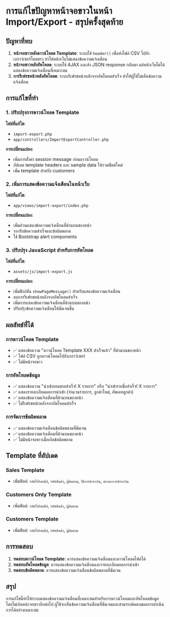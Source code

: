 # การแก้ไขปัญหาหน้าจอขาวในหน้า Import/Export - สรุปครั้งสุดท้าย

## ปัญหาที่พบ
1. **หน้าจอขาวหลังดาวน์โหลด Template**: ระบบใช้ `header()` เพื่อส่งไฟล์ CSV ไปยังเบราว์เซอร์โดยตรง ทำให้หน้าเว็บไม่แสดงข้อความแจ้งเตือน
2. **หน้าจอขาวหลังอัพโหลด**: ระบบใช้ AJAX และส่ง JSON response กลับมา แต่หน้าเว็บไม่ได้แสดงข้อความแจ้งเตือนที่เหมาะสม
3. **การรีเฟรชหน้าหลังอัพโหลด**: ระบบรีเฟรชหน้าหลังจากอัพโหลดสำเร็จ ทำให้ผู้ใช้ไม่เห็นข้อความแจ้งเตือน

## การแก้ไขที่ทำ

### 1. ปรับปรุงการดาวน์โหลด Template
**ไฟล์ที่แก้ไข:**
- `import-export.php`
- `app/controllers/ImportExportController.php`

**การเปลี่ยนแปลง:**
- เพิ่มการตั้งค่า session message ก่อนดาวน์โหลด
- อัปเดต template headers และ sample data ให้รวมฟิลด์ใหม่
- เพิ่ม template สำหรับ customers

### 2. เพิ่มการแสดงข้อความแจ้งเตือนในหน้าเว็บ
**ไฟล์ที่แก้ไข:**
- `app/views/import-export/index.php`

**การเปลี่ยนแปลง:**
- เพิ่มส่วนแสดงข้อความแจ้งเตือนที่ด้านบนของหน้า
- รองรับข้อความสำเร็จและข้อผิดพลาด
- ใช้ Bootstrap alert components

### 3. ปรับปรุง JavaScript สำหรับการอัพโหลด
**ไฟล์ที่แก้ไข:**
- `assets/js/import-export.js`

**การเปลี่ยนแปลง:**
- เพิ่มฟังก์ชัน `showPageMessage()` สำหรับแสดงข้อความแจ้งเตือน
- ลบการรีเฟรชหน้าหลังจากอัพโหลดสำเร็จ
- เพิ่มการแสดงข้อความแจ้งเตือนที่ด้านบนของหน้า
- ปรับปรุงข้อความแจ้งเตือนให้ชัดเจนขึ้น

## ผลลัพธ์ที่ได้

### การดาวน์โหลด Template
- ✅ แสดงข้อความ "ดาวน์โหลด Template XXX สำเร็จแล้ว" ที่ด้านบนของหน้า
- ✅ ไฟล์ CSV ถูกดาวน์โหลดไปยังเบราว์เซอร์
- ✅ ไม่มีหน้าจอขาว

### การอัพโหลดข้อมูล
- ✅ แสดงข้อความ "นำเข้ายอดขายสำเร็จ! X รายการ" หรือ "นำเข้ารายชื่อสำเร็จ! X รายการ"
- ✅ แสดงรายละเอียดผลการนำเข้า (จำนวนรายการ, ลูกค้าใหม่, อัพเดทลูกค้า)
- ✅ แสดงข้อความแจ้งเตือนที่ด้านบนของหน้า
- ✅ ไม่รีเฟรชหน้าหลังจากอัพโหลดสำเร็จ

### การจัดการข้อผิดพลาด
- ✅ แสดงข้อความแจ้งเตือนข้อผิดพลาดที่ชัดเจน
- ✅ แสดงข้อความแจ้งเตือนที่ด้านบนของหน้า
- ✅ ไม่มีหน้าจอขาวเมื่อเกิดข้อผิดพลาด

## Template ที่อัปเดต

### Sales Template
- เพิ่มฟิลด์: `รหัสไปรษณีย์`, `รหัสสินค้า`, `ผู้ติดตาม`, `วิธีการชำระเงิน`, `สถานะการชำระเงิน`

### Customers Only Template
- เพิ่มฟิลด์: `รหัสไปรษณีย์`, `รหัสสินค้า`, `ผู้ติดตาม`

### Customers Template
- เพิ่มฟิลด์: `รหัสไปรษณีย์`, `รหัสสินค้า`, `ผู้ติดตาม`

## การทดสอบ
1. **ทดสอบดาวน์โหลด Template**: ควรแสดงข้อความแจ้งเตือนและดาวน์โหลดไฟล์ได้
2. **ทดสอบอัพโหลดข้อมูล**: ควรแสดงข้อความแจ้งเตือนและรายละเอียดผลการนำเข้า
3. **ทดสอบข้อผิดพลาด**: ควรแสดงข้อความแจ้งเตือนข้อผิดพลาดที่ชัดเจน

## สรุป
การแก้ไขนี้ทำให้ระบบแสดงข้อความแจ้งเตือนที่เหมาะสมสำหรับการดาวน์โหลดและอัพโหลดข้อมูล โดยไม่เกิดหน้าจอขาวอีกต่อไป ผู้ใช้จะเห็นข้อความแจ้งเตือนที่ชัดเจนและสามารถติดตามผลการดำเนินการได้อย่างเหมาะสม
